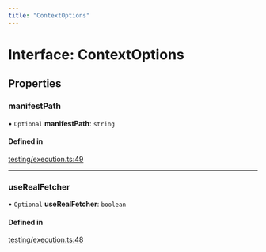 ```yaml
---
title: "ContextOptions"
---
```

# Interface: ContextOptions

## Properties

### manifestPath

• `Optional` **manifestPath**: `string`

#### Defined in

[testing/execution.ts:49](https://github.com/coda/packs-sdk/blob/main/testing/execution.ts#L49)

___

### useRealFetcher

• `Optional` **useRealFetcher**: `boolean`

#### Defined in

[testing/execution.ts:48](https://github.com/coda/packs-sdk/blob/main/testing/execution.ts#L48)
